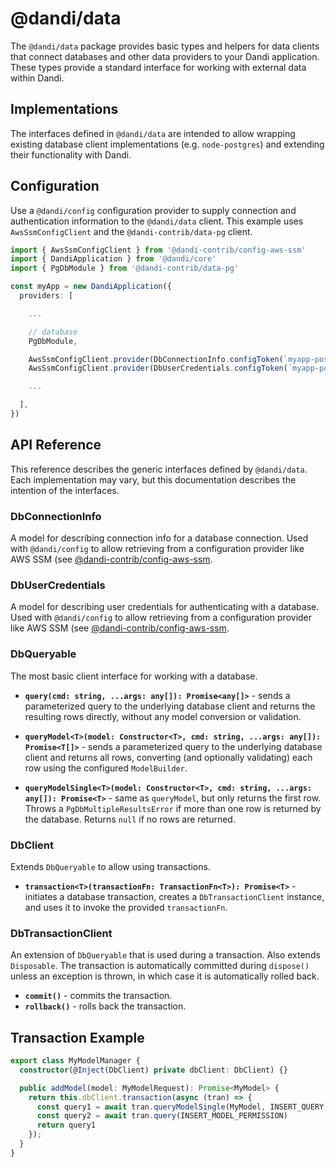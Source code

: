 # @dandi/data

The `@dandi/data` package provides basic types and helpers for data
clients that connect databases and other data providers to your Dandi
application. These types provide a standard interface for working with
external data within Dandi.

## Implementations

The interfaces defined in `@dandi/data` are intended to allow wrapping
existing database client implementations (e.g. `node-postgres`) and
extending their functionality with Dandi.

## Configuration

Use a `@dandi/config` configuration provider to supply connection and
authentication information to the `@dandi/data` client. This example
uses `AwsSsmConfigClient` and the `@dandi-contrib/data-pg` client.

```typescript
import { AwsSsmConfigClient } from '@dandi-contrib/config-aws-ssm'
import { DandiApplication } from '@dandi/core'
import { PgDbModule } from '@dandi-contrib/data-pg'

const myApp = new DandiApplication({
  providers: [

    ...

    // database
    PgDbModule,

    AwsSsmConfigClient.provider(DbConnectionInfo.configToken(`myapp-postgres-connection-info`)),
    AwsSsmConfigClient.provider(DbUserCredentials.configToken(`myapp-postgres-credentials`)),

    ...

  ],
})
```

## API Reference

This reference describes the generic interfaces defined by `@dandi/data`.
Each implementation may vary, but this documentation describes the
intention of the interfaces.

### DbConnectionInfo

A model for describing connection info for a database connection. Used
with `@dandi/config` to allow retrieving from a configuration provider
like AWS SSM (see [@dandi-contrib/config-aws-ssm](../../dandi-contrib/config-aws-ssm).

### DbUserCredentials

A model for describing user credentials for authenticating with a
database. Used with `@dandi/config` to allow retrieving from a
configuration provider like AWS SSM (see
[@dandi-contrib/config-aws-ssm](../../dandi-contrib/config-aws-ssm).

### DbQueryable

The most basic client interface for working with a database.

- **`query(cmd: string, ...args: any[]): Promise<any[]>`** - sends a
  parameterized query to the underlying database client and returns
  the resulting rows directly, without any model conversion or
  validation.

- **`queryModel<T>(model: Constructor<T>, cmd: string, ...args: any[]): Promise<T[]>`** -
  sends a parameterized query to the underlying database client and
  returns all rows, converting (and optionally validating) each row using
  the configured `ModelBuilder`.

- **`queryModelSingle<T>(model: Constructor<T>, cmd: string, ...args: any[]): Promise<T>`** -
  same as `queryModel`, but only returns the first row. Throws a
  `PgDbMultipleResultsError` if more than one row is returned by the
  database. Returns `null` if no rows are returned.

### DbClient

Extends `DbQueryable` to allow using transactions.

- **`transaction<T>(transactionFn: TransactionFn<T>): Promise<T>`** -
  initiates a database transaction, creates a `DbTransactionClient`
  instance, and uses it to invoke the provided `transactionFn`.

### DbTransactionClient

An extension of `DbQueryable` that is used during a transaction. Also
extends `Disposable`. The transaction is automatically committed during
`dispose()` unless an exception is thrown, in which case it is
automatically rolled back.

- **`commit()`** - commits the transaction.
- **`rollback()`** - rolls back the transaction.

## Transaction Example

```typescript
export class MyModelManager {
  constructor(@Inject(DbClient) private dbClient: DbClient) {}

  public addModel(model: MyModelRequest): Promise<MyModel> {
    return this.dbClient.transaction(async (tran) => {
      const query1 = await tran.queryModelSingle(MyModel, INSERT_QUERY, model.name)
      const query2 = await tran.query(INSERT_MODEL_PERMISSION)
      return query1
    });
  }
}
```
